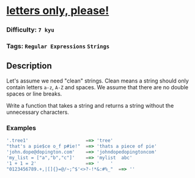 # [letters only, please!](https://www.codewars.com/kata/59be6bdc4f98a8a9c700007d)

### Difficulty: `7 kyu`

### Tags: `Regular Expressions` `Strings`

## Description

Let's assume we need "clean" strings. Clean means a string should only contain letters `a-z`, `A-Z` and spaces. We assume that there are no double spaces or line breaks.

Write a function that takes a string and returns a string without the unnecessary characters.

### Examples

```js
'.tree1'                     ==> 'tree'
"that's a pie$ce o_f p#ie!"  ==> 'thats a piece of pie'
'john.dope@dopington.com'    ==> 'johndopedopingtoncom'
'my_list = ["a","b","c"]'    ==> 'mylist  abc'
'1 + 1 = 2'                  ==> '    '
"0123456789.+,|[]{}=@/~;^$'<>?-!*&:#%_"  ==> ''
```
